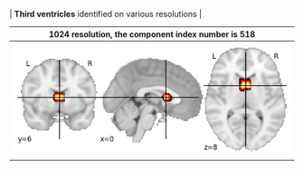 


| **Third ventricles** identified on various resolutions |

| 1024 resolution, the component index number is 518|  
|:---:|  
| ![Component 1024](../1024/final/518.jpg "From component 1024: Third ventricles") |